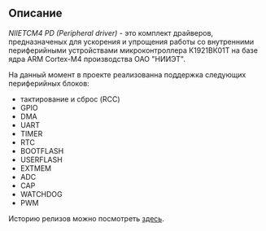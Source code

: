 ## Описание
*NIIETCM4 PD (Peripheral driver)* - это комплект драйверов, предназначеных для
ускорения и упрощения работы со внутренними периферийными устройствами
микроконтроллера К1921ВК01Т на базе ядра ARM Cortex-M4 производства ОАО "НИИЭТ".

На данный момент в проекте реализованна поддержка следующих периферийных блоков:

- тактирование и сброс (RCC)
- GPIO
- DMA
- UART
- TIMER
- RTC
- BOOTFLASH
- USERFLASH
- EXTMEM
- ADC
- CAP
- WATCHDOG
- PWM

Историю релизов можно посмотреть [здесь](RELEASE.md).